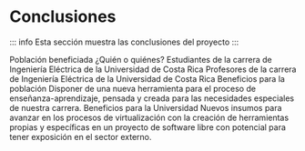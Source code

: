 # Conclusiones

::: info
Esta sección muestra las conclusiones del proyecto
:::

Población beneficiada
¿Quién o quiénes?
Estudiantes de la carrera de Ingeniería Eléctrica de la Universidad de Costa Rica
Profesores de la carrera de Ingeniería Eléctrica de la Universidad de Costa Rica
Beneficios para la población
Disponer de una nueva herramienta para el proceso de enseñanza-aprendizaje, pensada y creada para las necesidades especiales de nuestra carrera.
Beneficios para la Universidad
Nuevos insumos para avanzar en los procesos de virtualización con la creación de herramientas propias y específicas en un proyecto de software libre con potencial para tener exposición en el sector externo.
